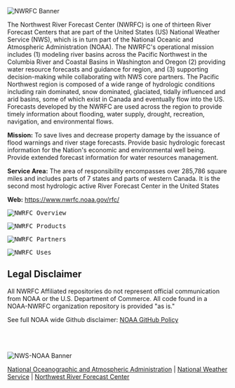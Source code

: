 <img src="https://www.nwrfc.noaa.gov/rfc/data/nwrfc_header5.png" alt="NWRFC Banner">

The Northwest River Forecast Center (NWRFC) is one of thirteen River Forecast Centers that are part of the United States (US) National Weather Service (NWS), which is in turn part of the National Oceanic and Atmospheric Administration (NOAA). The NWRFC's operational mission includes (1) modeling river basins across the Pacific Northwest in the Columbia River and Coastal Basins in Washington and Oregon (2) providing water resource forecasts and guidance for region, and (3) supporting decision-making while collaborating with NWS core partners. The Pacific Northwest region is composed of a wide range of hydrologic conditions including rain dominated, snow dominated, glaciated, tidally influenced and arid basins, some of which exist in Canada and eventually flow into the US. Forecasts developed by the NWRFC are used across the region to provide timely information about flooding, water supply, drought, recreation, navigation, and environmental flows.

**Mission:** To save lives and decrease property damage by the issuance of flood warnings and river stage forecasts. Provide basic hydrologic forecast information for the Nation's economic and environmental well being. Provide extended forecast information for water resources management.

**Service Area:** The area of responsibility encompasses over 285,786 square miles and includes parts of 7 states and parts of western Canada. It is the second most hydrologic active River Forecast Center in the United States

**Web:** https://www.nwrfc.noaa.gov/rfc/

<kbd><img src="https://github.com/user-attachments/assets/0cd365e6-d903-48bc-9706-48b9237bc9c1" alt="NWRFC Overview"></kbd>

<kbd><img src="https://github.com/user-attachments/assets/33679023-36ea-4c10-aa55-676a29a2daaf" alt="NWRFC Products"></kbd>

<kbd><img src="https://github.com/user-attachments/assets/33fbe878-4ec4-4b31-9cf2-1acf6c86fada" alt="NWRFC Partners"></kbd>

<kbd><img src="https://github.com/user-attachments/assets/b8b6a7a7-dbe0-46b8-9659-2eae306d2691" alt="NWRFC Uses"></kbd>

## Legal Disclaimer

All NWRFC Affiliated repositories do not represent official communication from NOAA or the U.S. Department of Commerce. All code found in a NOAA-NWRFC organization repository is provided "as is."

See full NOAA wide Github disclaimer:  [NOAA GitHub Policy](https://github.com/NOAAGov/Information)

 \
 \
 \
<img src="https://www.weather.gov/bundles/templating/images/header/header.png" alt="NWS-NOAA Banner">

[National Oceanographic and Atmospheric Administration](https://www.noaa.gov) | [National Weather Service](https://www.weather.gov/) | [Northwest River Forecast Center](https://www.nwrfc.noaa.gov/rfc/)
